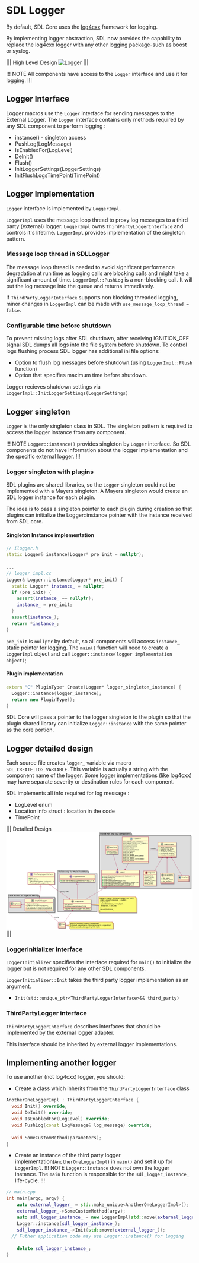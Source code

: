 # SDL Logger

By default, SDL Core uses the [log4cxx](https://logging.apache.org/log4cxx/latest_stable/) framework for logging.

By implementing logger abstraction, SDL now provides the capability to replace the log4cxx logger with any other logging package-such as boost or syslog.

|||
High Level Design
![Logger](./assets/high_level_design.png)
|||


!!! NOTE
All components have access to the `Logger` interface and use it for logging.
!!!

## Logger Interface 

Logger macros use the `Logger` interface for sending messages to the External Logger.
The `Logger` interface contains only methods required by any SDL component to perform logging :

 * instance() - singleton access
 * PushLog(LogMessage)
 * IsEnabledFor(LogLevel)
 * DeInit()
 * Flush()
 * InitLoggerSettings(LoggerSettings)
 * InitFlushLogsTimePoint(TimePoint) 


## Logger Implementation

`Logger` interface is implemented by `LoggerImpl`. 

`LoggerImpl` uses the message loop thread to proxy log messages to a third party (external) logger.
`LoggerImpl` owns `ThirdPartyLoggerInterface` and controls it's lifetime. 
`LoggerImpl` provides implementation of the singleton pattern.


### Message loop thread in SDLLogger

The message loop thread is needed to avoid significant performance degradation at run time as logging calls are blocking calls and might take a significant amount of time. `LoggerImpl::PushLog` is a non-blocking call. It will put the log message into the queue and returns immediately.


If `ThirdPartyLoggerInterface` supports non blocking threaded logging, minor changes in `LoggerImpl` can be made with `use_message_loop_thread = false`.

### Configurable time before shutdown

To prevent missing logs after SDL shutdown, after receiving IGNITION_OFF signal SDL dumps all logs into the file system before shutdown. To control logs flushing process SDL logger has additional ini file options:

 * Option to flush log messages before shutdown.(using `LoggerImpl::Flush` function)
 * Option that specifies maximum time before shutdown.

Logger recieves shutdown settings via `LoggerImpl::InitLoggerSettings(LoggerSettings)`

## Logger singleton 

`Logger` is the only singleton class in SDL. The singleton pattern is required to access the logger instance from any component.

!!! NOTE
`Logger::instance()` provides singleton by `Logger` interface. So SDL components do not have information about the logger implementation and the specific external logger.
!!!

### Logger singleton with plugins 

SDL plugins are shared libraries, so the `Logger` singleton could not be implemented with a Mayers singleton. A Mayers singleton would create an SDL logger instance for each plugin.

The idea is to pass a singleton pointer to each plugin during creation so that plugins can initialize the Logger::instance pointer with the instance received from SDL core.


#### Singleton Instance implementation
```cpp
// ilogger.h
static Logger& instance(Logger* pre_init = nullptr);

...
// logger_impl.cc
Logger& Logger::instance(Logger* pre_init) {
  static Logger* instance_ = nullptr;
  if (pre_init) {
    assert(instance_ == nullptr);
    instance_ = pre_init;
  }
  assert(instance_);
  return *instance_;
}
```

`pre_init` is `nullptr` by default, so all components will access `instance_` static pointer for logging. 
The `main()` function will need to create a `LoggerImpl` object and call `Logger::instance(logger implementation object)`;

#### Plugin implementation
```cpp 
extern "C" PluginType* Create(Logger* logger_singleton_instance) {
  Logger::instance(logger_instance);
  return new PluginType();
}
```


SDL Core will pass a pointer to the logger singleton to the plugin so that the plugin shared library can initialize `Logger::instance` with the same pointer as the core portion.

## Logger detailed design

Each source file creates `logger_` variable via macro `SDL_CREATE_LOG_VARIABLE`. 
This variable is actually a string with the component name of the logger.
Some logger implementations (like log4cxx) may have separate severity or destination rules for each component. 


SDL implements all info required for log message :

 * LogLevel enum
 * Location info struct : location in the code
 * TimePoint 


|||
Detailed Design
![Logger in details](./assets/detailed_logger_design.png)
|||


### LoggerInitializer interface 

`LoggerInitializer` specifies the interface required for `main()` to initialize the logger but is not required for any other SDL components.

`LoggerInitializer::Init` takes the third party logger implementation as an argument. 
 - `Init(std::unique_ptr<ThirdPartyLoggerInterface>&& third_party)`


### ThirdPartyLogger interface

`ThirdPartyLoggerInterface` describes interfaces that should be implemented by the external logger adapter. 

This interface should be inherited by external logger implementations. 


## Implementing another logger 


To use another (not log4cxx) logger, you should: 

 * Create a class which inherits from the `ThirdPartyLoggerInterface` class 

```cpp
AnotherOneLoggerImpl : ThirdPartyLoggerInterface {
  void Init() override;
  void DeInit() override;
  void IsEnabledFor(LogLevel) override;
  void PushLog(const LogMessage& log_message) override;

  void SomeCustomMethod(parameters);
}
```


 * Create an instance of the third party logger implementation(`AnotherOneLoggerImpl`) in `main()` and set it up for `LoggerImpl`.
!!! NOTE
`Logger::instance` does not own the logger instance. The `main` function is responsible for the `sdl_logger_instance_` life-cycle.
!!!


```cpp
// main.cpp
int main(argc, argv) {
	auto external_logger_ = std::make_unique<AnotherOneLoggerImpl>();
	external_logger_->SomeCustomMethod(argv);
	auto sdl_logger_instance_ = new LoggerImpl(std::move(external_logger_));
	Logger::instance(sdl_logger_instance_);  
	sdl_logger_instance_->Init(std::move(external_logger_));
  // Futher application code may use Logger::instance() for logging 
	
	delete sdl_logger_instance_;
}

```
